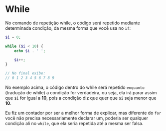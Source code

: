 # While

No comando de repetição while, o código será repetido mediante determinada condição, da mesma forma que você usa no ```if```:

```php
$i = 0;

while ($i < 10) {
    echo $i . ' ';

    $i++;
}

// No final exibe:
// 0 1 2 3 4 5 6 7 8 9
```

No exemplo acima, o código dentro do while será repetido ```enquanto``` (tradução de while) a condição for verdadeira, ou seja, ela irá parar assim que ```$i``` for igual a **10**, pois a condição diz que quer que ```$i``` seja menor que **10**.

Eu fiz um contador por ser a melhor forma de explicar, mas diferente do ```for``` você não precisa necessariamente declarar um, poderia ser qualquer condição ali no ```while```, que ela seria repetida até a mesma ser falsa.

